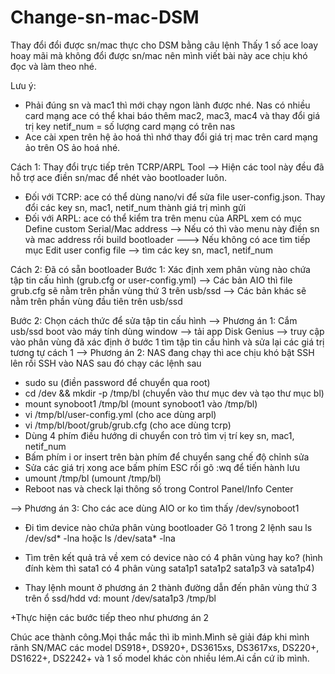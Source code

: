 # Change-sn-mac-DSM
Thay đổi đổi được sn/mac thực cho DSM bằng câu lệnh
Thấy 1 số ace loay hoay mãi mà không đổi được sn/mac nên mình viết bài này ace chịu khó đọc và làm theo nhé.

Lưu ý:
+ Phải đúng sn và mac1 thì mới chạy ngon lành được nhé. Nas có nhiều card mạng ace có thể khai báo thêm mac2, mac3, mac4 và thay đổi giá trị key netif_num = số lượng card mạng có trên nas
+ Ace cài xpen trên hệ ảo hoá thì nhớ thay đổi giá trị mac trên card mạng ảo trên OS ảo hoá nhé.

Cách 1: Thay đổi trực tiếp trên TCRP/ARPL Tool
--> Hiện các tool này đều đã hỗ trợ ace điền sn/mac để nhét vào bootloader luôn.
+ Đối với TCRP: ace có thể dùng nano/vi để sửa file user-config.json. Thay đổi các key sn, mac1, netif_num thành giá trị mình gửi
+ Đối với ARPL: ace có thể kiểm tra trên menu của ARPL xem có mục Define custom Serial/Mac address
--> Nếu có thì vào menu này điền sn và mac address rồi build bootloader
---> Nếu không có ace tìm tiếp mục Edit user config file --> tìm các key sn, mac1, netif_num

Cách 2: Đã có sẵn bootloader
Bước 1: Xác định xem phân vùng nào chứa tập tin cấu hình (grub.cfg or user-config.yml)
--> Các bản AIO thì file grub.cfg sẽ nằm trên phần vùng thứ 3 trên usb/ssd
--> Các bản khác sẽ nằm trên phần vùng đầu tiên trên usb/ssd

Bước 2: Chọn cách thức để sửa tập tin cấu hình
--> Phương án 1: Cắm usb/ssd boot vào máy tính dùng window --> tải app Disk Genius --> truy cập vào phân vùng đã xác định ở bước 1 tìm tập tin cấu hình và sửa lại các giá trị tương tự cách 1
--> Phương án 2: NAS đang chạy thì ace chịu khó bật SSH lên rồi SSH vào NAS sau đó chạy các lệnh sau
+ sudo su (điền password để chuyển qua root)
+ cd /dev && mkdir -p /tmp/bl (chuyển vào thư mục dev và tạo thư mục bl)
+ mount synoboot1 /tmp/bl (mount synoboot1 vào /tmp/bl)
+ vi /tmp/bl/user-config.yml (cho ace dùng arpl)
+ vi /tmp/bl/boot/grub/grub.cfg (cho ace dùng tcrp)
+ Dùng 4 phím điều hướng di chuyển con trỏ tìm vị trí key sn, mac1, netif_num
+ Bấm phím i or insert trên bàn phím để chuyển sang chế độ chỉnh sửa
+ Sửa các giá trị xong ace bấm phím ESC rồi gõ :wq để tiến hành lưu
+ umount /tmp/bl (umount /tmp/bl)
+ Reboot nas và check lại thông số trong Control Panel/Info Center

--> Phương án 3: Cho các ace dùng AIO or ko tìm thấy /dev/synoboot1
+ Đi tìm device nào chứa phân vùng bootloader
Gõ 1 trong 2 lệnh sau
ls /dev/sd* -lna hoặc ls /dev/sata* -lna

+ Tìm trên kết quả trả về xem có device nào có 4 phân vùng hay ko?
(hình đính kèm thì sata1 có 4 phân vùng sata1p1 sata1p2 sata1p3 và sata1p4)

+ Thay lệnh mount ở phương án 2 thành đường dẫn đến phân vùng thứ 3 trên ổ ssd/hdd
vd: mount /dev/sata1p3 /tmp/bl

+Thực hiện các bước tiếp theo như phương án 2

Chúc ace thành công.Mọi thắc mắc thì ib mình.Mình sẽ giải đáp khi mình rãnh
SN/MAC các model DS918+, DS920+, DS3615xs, DS3617xs, DS220+, DS1622+, DS2242+ và 1 số model khác còn nhiều lém.Ai cần cứ ib mình.

